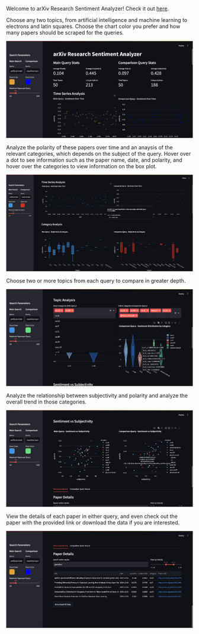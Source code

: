 Welcome to arXiv Research Sentiment Analyzer! Check it out [here](https://arxiv-sentiment-analysis.streamlit.app).

Choose any two topics, from artificial intelligence and machine learning to electrons and latin squares. Choose the chart color you prefer and how many papers should be scraped for the queries.  

![landing](img/landing.png)

Analyze the polarity of these papers over time and an anaysis of the relevant categories, which depends on the subject of the query. Hover over a dot to see information such as the paper name, date, and polarity, and hover over the categories to view information on the box plot.

![time](img/time.png)

Choose two or more topics from each query to compare in greater depth.

![topic](img/topic.png)

Analyze the relationship between subjectivity and polarity and analyze the overall trend in those categories.

![sentiment](img/sentiment.png)

View the details of each paper in either query, and even check out the paper with the provided link or download the data if you are interested.

![details](img/details.png)
